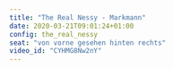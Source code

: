 ```yaml
---
title: "The Real Nessy - Markmann"
date: 2020-03-21T09:01:24+01:00
config: the_real_nessy
seat: "von vorne gesehen hinten rechts"
video_id: "CYHMG8Nw2nY"
---
```


